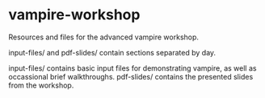 # vampire-workshop
Resources and files for the advanced vampire workshop.

input-files/ and pdf-slides/ contain sections separated by day.

input-files/ contains basic input files for demonstrating vampire, as well as occassional brief walkthroughs. pdf-slides/ contains the presented slides from the workshop.

